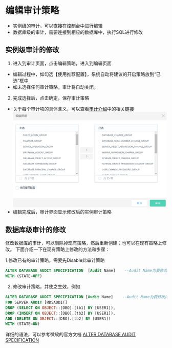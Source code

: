 # 编辑审计策略
- 实例级的审计，可以直接在控制台中进行编辑
- 数据库级的审计，需要连接到相应的数据库中，执行SQL进行修改

## 实例级审计的修改
1. 进入到审计页面，点击编辑策略，进入到编辑页面
- 编辑过程中，如勾选【使用推荐配置】，系统自动将建议的开启策略放到“已选”框中
- 如未选择任何审计策略，审计将自动关闭。

2. 完成选择后，点击确定，保存审计策略
- 关于每个审计项的具体含义，可以查看[审计介绍](Audit-Introduction.md)中的相关链接
![编辑审计1](../../../../../../image/RDS/Edit-Audit-1.png)
- 编辑完成后，审计界面显示修改后的实例审计策略


## 数据库级审计的修改
修改数据库的审计，可以删除掉现有策略，然后重新创建；也可以在现有策略上修改。 下面介绍一下在现有策略上修改的方法和步骤：

1.修改已有的审计策略，需要先Disable此审计策略
```SQL
ALTER DATABASE AUDIT SPECIFICATION  [Audit Name]    --Audit Name为要修改的审计名称
WITH (STATE=OFF)
```

2. 修改审计策略，并使之生效，例如
```SQL
ALTER DATABASE AUDIT SPECIFICATION [Audit Name]    --Audit Name为要修改的审计名称
FOR SERVER AUDIT [RDSAUDIT]
DROP (SELECT ON OBJECT::[DBO].[tb1] BY [USER1]),
DROP (INSERT ON OBJECT::[DBO].[tb2] BY [USER1]),
ADD (DELETE ON OBJECT::[DBO].[tb2] BY [USER1])
WITH (STATE=ON)
```
详细的语法，可以参考微软的官方文档 [ALTER DATABASE AUDIT SPECIFICATION](https://docs.microsoft.com/zh-cn/sql/t-sql/statements/alter-database-audit-specification-transact-sql?view=sql-server-2017)
